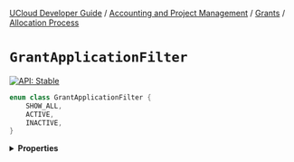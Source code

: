 [UCloud Developer Guide](/docs/developer-guide/README.md) / [Accounting and Project Management](/docs/developer-guide/accounting-and-projects/README.md) / [Grants](/docs/developer-guide/accounting-and-projects/grants/README.md) / [Allocation Process](/docs/developer-guide/accounting-and-projects/grants/grants.md)

# `GrantApplicationFilter`


[![API: Stable](https://img.shields.io/static/v1?label=API&message=Stable&color=green&style=flat-square)](/docs/developer-guide/core/api-conventions.md)



```kotlin
enum class GrantApplicationFilter {
    SHOW_ALL,
    ACTIVE,
    INACTIVE,
}
```

<details>
<summary>
<b>Properties</b>
</summary>

<details>
<summary>
<code>SHOW_ALL</code>
</summary>





</details>

<details>
<summary>
<code>ACTIVE</code>
</summary>





</details>

<details>
<summary>
<code>INACTIVE</code>
</summary>





</details>



</details>


